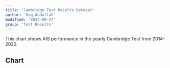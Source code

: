 ```yaml
---
title: 'Cambridge Test Results Dataset'
author: 'Haq Abdullah'
modified: '2023-09-27'
group: 'Test Results'
---
```



This chart shows AIS performance in the yearly Cambridge Test from 2014-2020.

## Chart

<LineChart
    title="AIS Cambridge Test Results"
    xAxis="Year"
    yAxis="Result (%)"
    data="cambridge-test-result-data.csv"
/>
